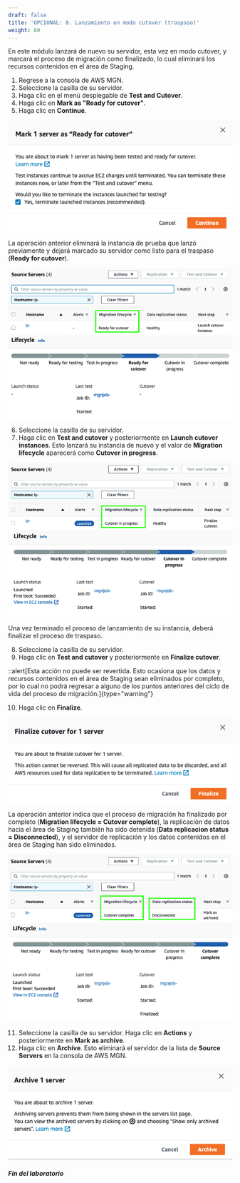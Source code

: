 ```yaml
---
draft: false
title: 'OPCIONAL: 8. Lanzamiento en modo cutover (traspaso)'
weight: 80
---
```

En este módulo lanzará de nuevo su servidor, esta vez en modo cutover, y marcará el proceso de migración como finalizado, lo cual eliminará los recursos contenidos en el área de Staging.

1. Regrese a la consola de AWS MGN.
2. Seleccione la casilla de su servidor.
3. Haga clic en el menú desplegable de **Test and Cutover**.
4. Haga clic en **Mark as "Ready for cutover"**.
5. Haga clic en **Continue**.

![Continue](/static/images/mgn/continue.png)

La operación anterior eliminará la instancia de prueba que lanzó previamente y dejará marcado su servidor como listo para el traspaso (**Ready for cutover**).

![Ready for cutover](/static/images/mgn/readyforcutover1.png)
![Ready for cutover](/static/images/mgn/readyforcutover2.png)

6. Seleccione la casilla de su servidor.
7. Haga clic en **Test and cutover** y posteriormente en **Launch cutover instances**. Esto lanzará su instancia de nuevo y el valor de **Migration lifecycle** aparecerá como **Cutover in progress**.

![Ready for cutover](/static/images/mgn/cutoverinprogress1.png)
![Ready for cutover](/static/images/mgn/cutoverinprogress2.png)

Una vez terminado el proceso de lanzamiento de su instancia, deberá finalizar el proceso de traspaso.

8. Seleccione la casilla de su servidor.
9. Haga clic en **Test and cutover** y posteriormente en **Finalize cutover**.

::alert[Esta acción no puede ser revertida. Esto ocasiona que los datos y recursos contenidos en el área de Staging sean eliminados por completo, por lo cual no podrá regresar a alguno de los puntos anteriores del ciclo de vida del proceso de migración.]{type="warning"}

10. Haga clic en **Finalize**.

![Finalize cutover](/static/images/mgn/finalize.png)

La operación anterior indica que el proceso de migración ha finalizado por completo (**Migration lifecycle = Cutover complete**), la replicación de datos hacia el área de Staging también ha sido detenida (**Data replicacion status = Disconnected**), y el servidor de replicación y los datos contenidos en el área de Staging han sido eliminados.

![Cutover](/static/images/mgn/cutovercomplete1.png)
![Cutover](/static/images/mgn/cutovercomplete2.png)

11. Seleccione la casilla de su servidor. Haga clic en **Actions** y posteriormente en **Mark as archive**.
12. Haga clic en **Archive**. Esto eliminará el servidor de la lista de **Source Servers** en la consola de AWS MGN.

![Cutover](/static/images/mgn/markasarchive.png)

##### Fin del laboratorio